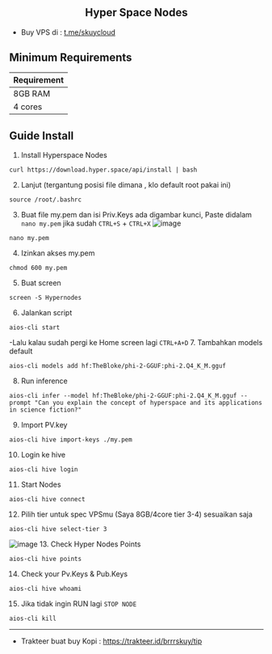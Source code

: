 # <h2 align=center>Hyper Space Nodes</h2>

- Buy VPS di : [t.me/skuycloud](t.me/skuycloud)
## Minimum Requirements

| **Requirement**         |
|-------------------------|
|  8GB RAM                |
|  4 cores                |


## Guide Install
1. Install Hyperspace Nodes
```
curl https://download.hyper.space/api/install | bash
```
2. Lanjut (tergantung posisi file dimana , klo default root pakai ini)
```
source /root/.bashrc
```
3. Buat file my.pem dan isi Priv.Keys ada digambar kunci, Paste didalam `nano my.pem` jika sudah `CTRL+S` + `CTRL+X` 
![image](https://github.com/user-attachments/assets/1b1fc174-0f82-47b1-a1da-ecb0d4eff684)
```
nano my.pem
```
4. Izinkan akses my.pem
```
chmod 600 my.pem
```
5. Buat screen 
```
screen -S Hypernodes
```
6. Jalankan script
```
aios-cli start
```
-Lalu kalau sudah pergi ke Home screen lagi `CTRL+A+D`
7. Tambahkan models default
```
aios-cli models add hf:TheBloke/phi-2-GGUF:phi-2.Q4_K_M.gguf
```
8. Run inference 
```
aios-cli infer --model hf:TheBloke/phi-2-GGUF:phi-2.Q4_K_M.gguf --prompt "Can you explain the concept of hyperspace and its applications in science fiction?"
```
9. Import PV.key 
```
aios-cli hive import-keys ./my.pem
```
10. Login ke hive
```
aios-cli hive login
```
11. Start Nodes
```
aios-cli hive connect
```
12. Pilih tier untuk spec VPSmu (Saya 8GB/4core tier 3-4) sesuaikan saja
```
aios-cli hive select-tier 3
```
![image](https://github.com/user-attachments/assets/5c4acd4a-b158-49d9-a567-d6e1c937df62)
13. Check Hyper Nodes Points
```
aios-cli hive points
```
14. Check your Pv.Keys & Pub.Keys
```
aios-cli hive whoami
```
15. Jika tidak ingin RUN lagi `STOP NODE` 
```
aios-cli kill
```
------------------
- Trakteer buat buy Kopi : https://trakteer.id/brrrskuy/tip
